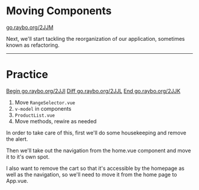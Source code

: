 <!-- .slide: data-state="layout-title" class="bg-dark"-->
 
# Moving Components

<div class="slide-link"><a href="https://go.raybo.org/2JJM"><i class="fab fa-slideshare"></i> go.raybo.org/2JJM</a></div>
 
> >  

Next, we'll start tackling the reorganization of our application, sometimes known as refactoring.  

---
<!-- .slide: data-state="layout-title" data-transition="zoom" class="bg-dark"-->

# Practice

<div class="btn-group mt-3" role="group" aria-label="Basic example">
  <a type="button" class="animate__animated animate__backInLeft tip btn btn-lg btn-exciting text-white" href="https://go.raybo.org/2JJI" target="_blank">Begin<span> go.raybo.org/2JJI</span></a>
  <a type="button" class="animate__animated animate__zoomInDown tip btn btn-lg btn-royal text-white" href="https://go.raybo.org/2JJL" target="_blank">Diff<span> go.raybo.org/2JJL</span></a>
  <a type="button" class="animate__animated animate__backInRight animate__slow tip btn btn-lg btn-primary text-white" href="https://go.raybo.org/2JJK" target="_blank">End<span> go.raybo.org/2JJK</span></a>
</div>

1. Move `RangeSelector.vue`
1. `v-model` in components
1. `ProductList.vue`
1. Move methods, rewire as needed

> >

In order to take care of this, first we'll do some housekeeping and remove the alert.

Then we'll take out the navigation from the home.vue component and move it to it's own spot.

I also want to remove the cart so that it's accessible by the homepage as well as the navigation, so we'll need to move it from the home page to App.vue.

